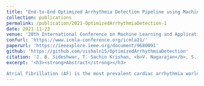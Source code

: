 ```yaml
---
title: "End-to-End Optimized Arrhythmia Detection Pipeline using Machine Learning for Ultra-Edge Devices"
collection: publications
permalink: /publication/2021-OptimizedArrhythmiaDetection-1
date: 2021-11-23
venue: '20th International Conference on Machine Learning and Applications (ICMLA)'
confurl: 'https://www.icmla-conference.org/icmla21/'
paperurl: 'https://ieeexplore.ieee.org/document/9680091'
github: 'https://github.com/vishaln15/OptimizedArrhythmiaDetection'
citation: 'J. B. Sideshwar, T. Sachin Krishan, <b>V. Nagarajan</b>, S. S, and V. Vijayaraghavan, “End-to-End Optimized Arrhythmia Detection Pipeline using Machine Learning for Ultra-Edge Devices,” in 2021 20th IEEE International Conference on Machine Learning and Applications (ICMLA), 2021, pp. 1501–1506. doi: 10.1109/ICMLA52953.2021.00242.'
excerpt: '<h3><strong>Abstract</strong></h3>

Atrial fibrillation (AF) is the most prevalent cardiac arrhythmia worldwide, with $2$% of the population affected. It is associated with an increased risk of strokes, heart failure and other heart-related complications. Monitoring at-risk individuals and detecting asymptomatic AF could result in considerable public health benefits, as individuals with asymptomatic AF could take preventive measures with lifestyle changes. With increasing affordability to wearables, personalized health care is becoming more accessible. These personalized healthcare solutions require accurate classification of bio-signals while being computationally inexpensive. By making inferences on-device, we avoid issues inherent to cloud-based systems such as latency and network connection dependency. We propose an efficient pipeline for real-time Atrial Fibrillation Detection with high accuracy that can be deployed in ultra-edge devices. The feature engineering employed in this research catered to optimizing the resource-efficient classifier used in the proposed pipeline, which was able to outperform the best performing standard ML model by $10$<sup>$5$</sup>$\times$ in terms of memory footprint with a mere trade-off of $2$% classification accuracy. We also obtain higher accuracy of approximately $6$% while consuming $403$ $\times$ lesser memory and being $5.2$ $\times$ faster compared to the previous state-of-the-art (SoA) embedded implementation. '
---
```

<!-- 
<h3><strong>Abstract</strong></h3>

Atrial fibrillation (AF) is the most prevalent cardiac arrhythmia worldwide, with $2$% of the population affected. It is associated with an increased risk of strokes, heart failure and other heart-related complications. Monitoring at-risk individuals and detecting asymptomatic AF could result in considerable public health benefits, as individuals with asymptomatic AF could take preventive measures with lifestyle changes. With increasing affordability to wearables, personalized health care is becoming more accessible. These personalized healthcare solutions require accurate classification of bio-signals while being computationally inexpensive. By making inferences on-device, we avoid issues inherent to cloud-based systems such as latency and network connection dependency. We propose an efficient pipeline for real-time Atrial Fibrillation Detection with high accuracy that can be deployed in ultra-edge devices. The feature engineering employed in this research catered to optimizing the resource-efficient classifier used in the proposed pipeline, which was able to outperform the best performing standard ML model by $10$<sup>$5$</sup>$\times$ in terms of memory footprint with a mere trade-off of $2$% classification accuracy. We also obtain higher accuracy of approximately $6$% while consuming $403$ $\times$ lesser memory and being $5.2$ $\times$ faster compared to the previous state-of-the-art (SoA) embedded implementation.  -->